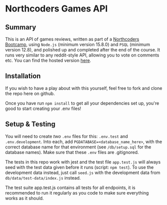 # Northcoders Games API

## Summary

This is an API of games reviews, written as part of a [Northcoders Bootcamp](https://northcoders.com/), using `Node.js` (minimum version 15.8.0) and `PSQL` (minimum version 12.8), and polished up and completed after the end of the course. It runs very similar to any reddit-style API, allowing you to vote on comments etc. You can find the hosted version [here](https://nc-games-backend-b7fc.onrender.com/api).

## Installation

If you wish to have a play about with this yourself, feel free to fork and clone the repo here on github.

Once you have run `npm install` to get all your dependencies set up, you're good to start creating your .env files!

## Setup & Testing

You will need to create _two_ `.env` files for this: `.env.test` and `.env.development`. Into each, add `PGDATABASE=<database_name_here>`, with the correct database name for that environment (see `/db/setup.sql` for the database names). Make sure that these `.env` files are .gitignored.

The tests in this repo work with jest and the test file `app.test.js` will always seed with the test data given before it runs (script: `npm test`). To use the development data instead, just call `seed.js` with the development data from `db/data/test-data/index.js` instead.

The test suite app.test.js contains all tests for all endpoints, it is recommended to run it regularly as you code to make sure everything works as it should.
